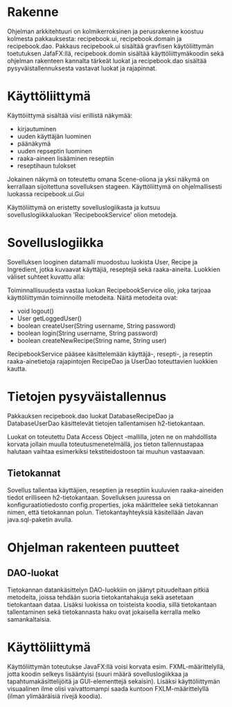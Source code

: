 # Rakenne

Ohjelman arkkitehtuuri on kolmikerroksinen ja perusrakenne koostuu kolmesta pakkauksesta: recipebook.ui, recipebook.domain ja recipebook.dao. Pakkaus recipebook.ui sisältää gravfisen käytöliittymän toetutuksen JafaFX:llä, recipebook.domin sisältää käyttöliittymäkoodin sekä ohjelman rakenteen kannalta tärkeät luokat ja recipebook.dao sisältää pysyväistallennuksesta vastavat luokat ja rajapinnat.

# Käyttöliittymä

Käyttöiittymä sisältää viisi erillistä näkymää:
- kirjautuminen
- uuden käyttäjän luominen
- päänäkymä
- uuden repseptin luominen
- raaka-aineen lisääminen reseptiin
- reseptihaun tulokset

Jokainen näkymä on toteutettu omana Scene-oliona ja yksi näkymä on kerrallaan sijoitettuna sovelluksen stageen. Käyttöliittymä on ohjelmallisesti luokassa recipebook.ui.Gui

Käyttöliittymä on eristetty sovelluslogiikasta ja kutsuu sovelluslogiikkaluokan 'RecipebookService' olion metodeja.

# Sovelluslogiikka

Sovelluksen looginen datamalli muodostuu luokista User, Recipe ja Ingredient, jotka kuvaavat käyttäjiä, reseptejä sekä raaka-aineita. Luokkien väliset suhteet kuvattu alla:

Toiminnallisuudesta vastaa luokan RecipebookService olio, joka tarjoaa käyttöliittymän toiminnoille metodeita. Näitä metodeita ovat:
- void logout()
- User getLoggedUser()
- boolean createUser(String username, String password)
- boolean login(String username, String password)
- boolean createNewRecipe(String name, String user)

RecipebookService pääsee käsittelemään käyttäjä-, resepti-, ja reseptin raaka-ainetietoja rajapintojen RecipeDao ja UserDao toteuttavien luokkien kautta.

# Tietojen pysyväistallennus

Pakkauksen recipebook.dao luokat DatabaseRecipeDao ja DatabaseUserDao käsittelevät tietojen tallentamisen h2-tietokantaan.

Luokat on toteutettu Data Access Object -mallilla, joten ne on mahdollista korvata jollain muulla toteutusmenetelmällä, jos tieton tallennustapaa halutaan vaihtaa esimerkiksi tekstiteidostoon tai muuhun vastaavaan.

## Tietokannat

Sovellus tallentaa käyttäjien, reseptien ja reseptiin kuuluvien raaka-aineiden tiedot erilliseen h2-tietokantaan. Sovelluksen juuressa on konfiguraatiotiedosto config.properties, joka määrittelee sekä tietokannan nimen, että tietokannan polun. Tietokantayhteyksiä käsitellään Javan java.sql-paketin avulla.

# Ohjelman rakenteen puutteet

## DAO-luokat

Tietokannan datankäsittelyn DAO-luokkiin on jäänyt pituudeltaan pitkiä metodeita, joissa tehdään suoria tietokantahakuja sekä asetetaan tietokantaan dataa. Lisäksi luokissa on toisteista koodia, sillä tietokantaan tallentaminen sekä tietokannasta haku ovat jokaisella kerralla melko samankaltaisia.

# Käyttöliittymä

Käyttöliittymän toteutukse JavaFX:llä voisi korvata esim. FXML-määrittelyllä, jotta koodin selkeys lisääntyisi (suuri määrä sovelluslogiikkaa ja tapahtumakäsittelijöitä ja GUI-elementtejä sekaisin). Lisäksi käyttöliittymän visuaalinen ilme olisi vaivattomampi saada kuntoon FXLM-määrittelyllä (ilman ylimääräisiä rivejä koodia).
